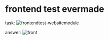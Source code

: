 # frontend test evermade

task:
![frontendtest-websitemodule](https://user-images.githubusercontent.com/68698872/189807673-c31d5bc1-4cc3-438e-9b7b-abceec4bfdeb.jpg)

answer:
![front](https://user-images.githubusercontent.com/68698872/189810453-c3b5eb06-bb83-403c-be91-a4ace3567ffa.png)
